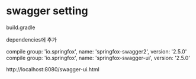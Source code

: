 # swagger setting 

build.gradle

dependencies에 추가 

compile group: 'io.springfox', name: 'springfox-swagger2', version: '2.5.0'
compile group: 'io.springfox', name: 'springfox-swagger-ui', version: '2.5.0'


http://localhost:8080/swagger-ui.html

